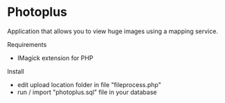 Photoplus
=========

Application that allows you to view huge images using a mapping service.

Requirements
- IMagick extension for PHP

Install
- edit upload location folder in file "fileprocess.php"
- run / import "photoplus.sql" file in your database

